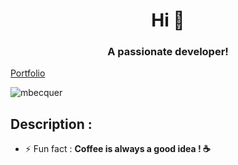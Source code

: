 <h1 align="center">Hi 👋</h1>
<h3 align="center">A passionate developer!</h3>
<p><a href="https://mikl-b.github.io/" target="blank">Portfolio</a></p>
<p align="left"> <img src="https://komarev.com/ghpvc/?username=mbecquer&label=Profile%20views&color=0e75b6&style=flat" alt="mbecquer" /> </p>

## Description : 

- ⚡ Fun fact : **Coffee is always a good idea ! ☕**
